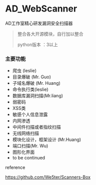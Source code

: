 # AD_WebScanner

AD工作室精心研发漏洞安全扫描器
> 整合各大开源模块，自行加以整合
>
> python版本 ：3以上 

### 主要功能

- 爬虫 (leslie)  
- 目录爆破 (Mr. Guo)
- 子域名爆破 (Mr. Huang)
- 命令执行类(leslie)                                      
- 数据库漏洞扫描(Mr.liang)    
- 弱密码        
- XSS类        
- 敏感个人信息泄露         
- 内网渗透   
- 中间件扫描或者指纹扫描
- 无线网络扫描
- 模块化设计，框架设计 (Mr.Huang)
- 端口扫描(Mr. Wu)
- 图形化界面 
- to be continued

reference

https://github.com/We5ter/Scanners-Box 

